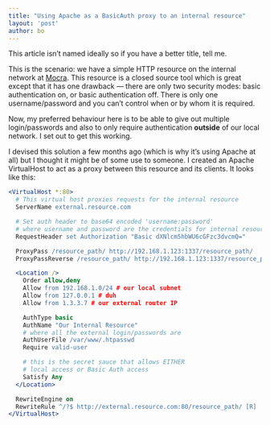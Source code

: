 ```yaml
---
title: "Using Apache as a BasicAuth proxy to an internal resource"
layout: 'post'
author: bo
---
```


This article isn’t named ideally so if you have a better title, tell me.

This is the scenario: we have a simple HTTP resource on the internal
network at [Mocra](http://mocra.com). This resource is a closed source
tool which is great except that it has one drawback — there are only two
security modes: basic authentication on, or basic authentication off.
There is only one username/password and you can’t control when or by
whom it is required.

Now, my preferred behaviour here is to be able to give out multiple
login/passwords and also to only require authentication **outside** of
our local network. I set out to get this working.

I devised this solution a few months ago (which is why it’s using Apache
at all) but I thought it might be of some use to someone. I created an
Apache VirtualHost to act as a proxy between this resource and its
clients. It looks like this:

``` apache
<VirtualHost *:80>
  # This virtual host proxies requests for the internal resource
  ServerName external.resource.com

  # Set auth header to base64 encoded 'username:password' 
  # where username and password are the credentials for internal resource
  RequestHeader set Authorization "Basic dXNlcm5hbWU6cGFzc3dvcmQ="

  ProxyPass /resource_path/ http://192.168.1.123:1337/resource_path/
  ProxyPassReverse /resource_path/ http://192.168.1.123:1337/resource_path/

  <Location />
    Order allow,deny
    Allow from 192.168.1.0/24 # our local subnet
    Allow from 127.0.0.1 # duh
    Allow from 1.3.3.7 # our external router IP

    AuthType basic
    AuthName "Our Internal Resource"
    # where all the external login/passwords are
    AuthUserFile /var/www/.htpasswd 
    Require valid-user

    # this is the secret sauce that allows EITHER
    # local access or Basic Auth access
    Satisfy Any 
  </Location>

  RewriteEngine on
  RewriteRule ^/?$ http://external.resource.com:80/resource_path/ [R]
</VirtualHost>
```
